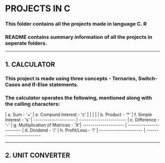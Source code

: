 # PROJECTS IN C
### This folder contains all the projects made in language C. R
### README contains summary information of all the projects in seperate folders.

_____________________________________ 

## 1. CALCULATOR

### This project is made using three concepts - Ternaries, Switch-Cases and If-Else statements.
### The calculator operates the following, mentioned along with the calling characters:

| a. Sum - '+'         |   e. Compund Interest - 'c'         |
|                      |                                     |
|  b. Product - '*'    |  f. Simple Interest - 's'           |
---------------------  | ------------------------
|  c. Difference - '-' |  g. Multiplication of Matrices - 'X'|
---------------------  | ------------------------
|  d. Dividend - '/'   |  h. Profit/Loss - '!'               |
---------------------- | ------------------------

_____________________________________ 

## 2. UNIT CONVERTER



